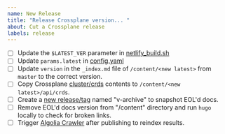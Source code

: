 ```yaml
---
name: New Release
title: "Release Crossplane version... "
about: Cut a Crossplane release
labels: release
---
```


- [ ] Update the `$LATEST_VER` parameter in [netlify_build.sh](https://github.com/crossplane/docs/blob/master/netlify_build.sh#L3)
- [ ] Update `params.latest` in [config.yaml](https://github.com/crossplane/docs/blob/master/config.yaml#L93)
- [ ] Update `version` in the `_index.md` file of `/content/<new latest>` from `master` to the correct version.
- [ ] Copy Crossplane [cluster/crds](https://github.com/crossplane/crossplane/tree/main/cluster/crds) contents to `/content/<new latest>/api/crds`.
- [ ] Create a [new release/tag](https://github.com/crossplane/docs/releases/new) named "v<EOL version>-archive" to snapshot EOL'd docs.
- [ ] Remove EOL'd docs version from "/content" directory and run `hugo` locally to check for broken links.
- [ ] Trigger [Algolia Crawler](https://crawler.algolia.com/) after publishing to reindex results.